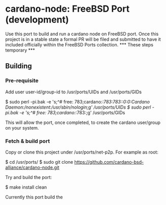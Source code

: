# cardano-node: FreeBSD Port (development)

Use this port to build and run a cardano node on FreeBSD port. Once this
project is in a stable state a formal PR will be filed and submitted to have it
included officially within the FreeBSD Ports collection. *** These steps
temporary ***


## Building


### Pre-requisite

Add user user-id/group-id to /usr/ports/UIDs and /usr/ports/GIDs

  $ sudo perl -pi.bak -e 's;^# free: 783;cardano:*:783:783::0:0:Cardano Daemon:/nonexistent:/usr/sbin/nologin;g' /usr/ports/UIDs
  $ sudo perl -pi.bak -e 's;^# free: 783;cardano:*:783:;g' /usr/ports/GIDs

This will allow the port, once completed, to create the cardano user/group on
your system.


### Fetch & build port
Copy or clone this project under /usr/ports/net-p2p. For example as root:

  $ cd /usr/ports/
  $ sudo git clone https://github.com/cardano-bsd-alliance/cardano-node.git

Try and build the port:

  $ make install clean


Currently this port build the 
